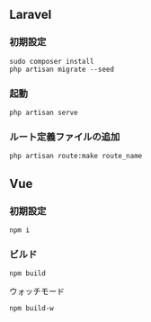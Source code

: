 ## Laravel

### 初期設定

```
sudo composer install
php artisan migrate --seed
```

### 起動
```
php artisan serve
```

### ルート定義ファイルの追加
```
php artisan route:make route_name
```

## Vue

### 初期設定

```
npm i
```

### ビルド

```
npm build
```

ウォッチモード
```
npm build-w
```
